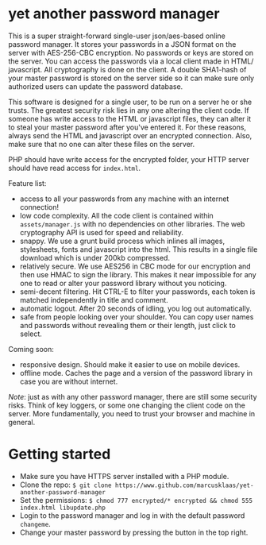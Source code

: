 yet another password manager
============================

This is a super straight-forward single-user json/aes-based online password manager. It stores your passwords in a JSON format on the server with AES-256-CBC encryption. No passwords or keys are stored on the server. You can access the passwords via a local client made in HTML/ javascript. All cryptography is done on the client. A double SHA1-hash of your master password is stored on the server side so it can make sure only authorized users can update the password database.

This software is designed for a single user, to be run on a server he or she trusts. The greatest security risk lies in any one altering the client code. If someone has write access to the HTML or javascript files, they can alter it to steal your master password after you've entered it. For these reasons, always send the HTML and javascript over an encrypted connection. Also, make sure that no one can alter these files on the server.

PHP should have write access for the encrypted folder, your HTTP server should have read access for `index.html`.

Feature list:
- access to all your passwords from any machine with an internet connection!
- low code complexity. All the code client is contained within `assets/manager.js` with no dependencies on other libraries. The web cryptography API is used for speed and reliability.
- snappy. We use a grunt build process which inlines all images, stylesheets, fonts and javascript into the html. This results in a single file download which is under 200kb compressed.
- relatively secure. We use AES256 in CBC mode for our encryption and then use HMAC to sign the library. This makes it near impossible for any one to read or alter your password library without you noticing.
- semi-decent filtering. Hit CTRL-E to filter your passwords, each token is matched independently in title and comment.
- automatic logout. After 20 seconds of idling, you log out automatically.
- safe from people looking over your shoulder. You can copy user names and passwords without revealing them or their length, just click to select.

Coming soon:
- responsive design. Should make it easier to use on mobile devices.
- offline mode. Caches the page and a version of the password library in case you are without internet.

*Note*: just as with any other password manager, there are still some security risks. Think of key loggers, or some one changing the client code on the server. More fundamentally, you need to trust your browser and machine in general.

Getting started
===============

- Make sure you have HTTPS server installed with a PHP module.
- Clone the repo: `$ git clone https://www.github.com/marcusklaas/yet-another-password-manager`
- Set the permissions: `$ chmod 777 encrypted/* encrypted && chmod 555 index.html libupdate.php` 
- Login to the password manager and log in with the default password `changeme`.
- Change your master password by pressing the button in the top right.